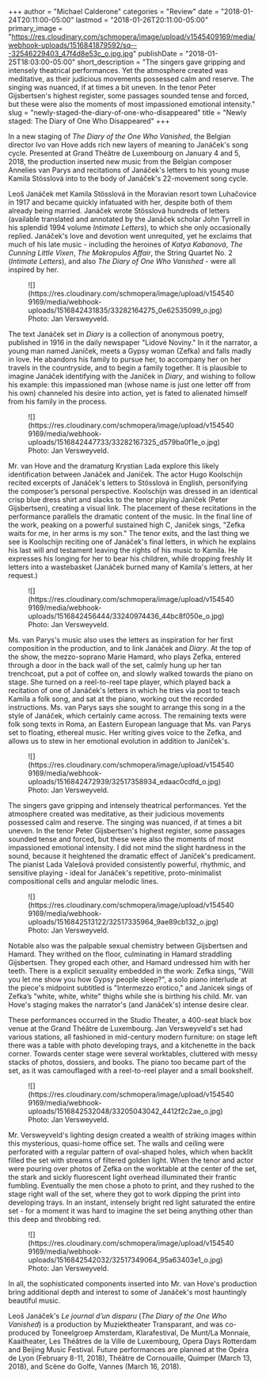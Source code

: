 +++
author = "Michael Calderone"
categories = "Review"
date = "2018-01-24T20:11:00-05:00"
lastmod = "2018-01-26T20:11:00-05:00"
primary_image = "https://res.cloudinary.com/schmopera/image/upload/v1545409169/media/webhook-uploads/1516841879592/sq---32546229403_47f4d8e53c_o.jpg.jpg"
publishDate = "2018-01-25T18:03:00-05:00"
short_description = "The singers gave gripping and intensely theatrical performances. Yet the atmosphere created was meditative, as their judicious movements possessed calm and reserve. The singing was nuanced, if at times a bit uneven. In the tenor Peter Gijsbertsen&#039;s highest register, some passages sounded tense and forced, but these were also the moments of most impassioned emotional intensity."
slug = "newly-staged-the-diary-of-one-who-disappeared"
title = "Newly staged: The Diary of One Who Disappeared"
+++

In a new staging of *The Diary of the One Who Vanished*, the Belgian director Ivo van Hove adds rich new layers of meaning to Janáček's song cycle. Presented at Grand Théâtre de Luxembourg on January 4 and 5, 2018, the production inserted new music from the Belgian composer Annelies van Parys and recitations of Janáček's letters to his young muse Kamila Stösslová into to the body of Janáček's 22-movement song cycle. 

Leoš Janáček met Kamila Stösslová in the Moravian resort town Luhačovice in 1917 and became quickly infatuated with her, despite both of them already being married. Janáček wrote Stösslová hundreds of letters (available translated and annotated by the Janáček scholar John Tyrrell in his splendid 1994 volume *Intimate Letters*), to which she only occasionally replied. Janáček's love and devotion went unrequited, yet he exclaims that much of his late music - including the heroines of *Katya Kabanová*, *The Cunning Little Vixen*, *The Makropulos Affair*, the String Quartet No. 2 (*Intimate Letters*), and also *The Diary of One Who Vanished* - were all inspired by her.

<figure data-type="image">
![](https://res.cloudinary.com/schmopera/image/upload/v1545409169/media/webhook-uploads/1516842431835/33282164275_0e62535099_o.jpg)
<figcaption>Photo: Jan Versweyveld.</figcaption>
</figure>

The text Janáček set in *Diary* is a collection of anonymous poetry, published in 1916 in the daily newspaper "Lidové Noviny." In it the narrator, a young man named Janíček, meets a Gypsy woman (Zefka) and falls madly in love. He abandons his family to pursue her, to accompany her on her travels in the countryside, and to begin a family together. It is plausible to imagine Janáček identifying with the Janíček in *Diary*, and wishing to follow his example: this impassioned man (whose name is just one letter off from his own) channeled his desire into action, yet is fated to alienated himself from his family in the process.

<figure data-type="image">
![](https://res.cloudinary.com/schmopera/image/upload/v1545409169/media/webhook-uploads/1516842447733/33282167325_d579ba0f1e_o.jpg)
<figcaption>Photo: Jan Versweyveld.</figcaption>
</figure>

Mr. van Hove and the dramaturg Krystian Lada explore this likely identification between Janáček and Janíček. The actor Hugo Koolschijn recited excerpts of Janáček's letters to Stösslová in English, personifying the composer’s personal perspective. Koolschijn was dressed in an identical crisp blue dress shirt and slacks to the tenor playing Janíček (Peter Gijsbertsen), creating a visual link. The placement of these recitations in the performance parallels the dramatic content of the music. In the final line of the work, peaking on a powerful sustained high C, Janíček sings, "Zefka waits for me, in her arms is my son." The tenor exits, and the last thing we see is Koolschijn reciting one of Janáček's final letters, in which he explains his last will and testament leaving the rights of his music to Kamila. He expresses his longing for her to bear his children, while dropping freshly lit letters into a wastebasket (Janáček burned many of Kamila's letters, at her request.)

<figure data-type="image">
![](https://res.cloudinary.com/schmopera/image/upload/v1545409169/media/webhook-uploads/1516842456444/33240974436_44bc8f050e_o.jpg)
<figcaption>Photo: Jan Versweyveld.</figcaption>
</figure>

Ms. van Parys's music also uses the letters as inspiration for her first composition in the production, and to link Janáček and *Diary*. At the top of the show, the mezzo-soprano Marie Hamard, who plays Zefka, entered through a door in the back wall of the set, calmly hung up her tan trenchcoat, put a pot of coffee on, and slowly walked towards the piano on stage. She turned on a reel-to-reel tape player, which played back a recitation of one of Janáček's letters in which he tries via post to teach Kamila a folk song, and sat at the piano, working out the recorded instructions. Ms. van Parys says she sought to arrange this song in a the style of Janáček, which certainly came across. The remaining texts were folk song texts in Roma, an Eastern European language that Ms. van Parys set to floating, ethereal music. Her writing gives voice to the Zefka, and allows us to stew in her emotional evolution in addition to Janíček's. 

<figure data-type="image">
![](https://res.cloudinary.com/schmopera/image/upload/v1545409169/media/webhook-uploads/1516842472939/32517358934_edaac0cdfd_o.jpg)
<figcaption>Photo: Jan Versweyveld.</figcaption>
</figure>

The singers gave gripping and intensely theatrical performances. Yet the atmosphere created was meditative, as their judicious movements possessed calm and reserve. The singing was nuanced, if at times a bit uneven. In the tenor Peter Gijsbertsen's highest register, some passages sounded tense and forced, but these were also the moments of most impassioned emotional intensity. I did not mind the slight hardness in the sound, because it heightened the dramatic effect of Janíček's predicament. The pianist Lada Valešová provided consistently powerful, rhythmic, and sensitive playing - ideal for Janáček's repetitive, proto-minimalist compositional cells and angular melodic lines.

<figure data-type="image">
![](https://res.cloudinary.com/schmopera/image/upload/v1545409169/media/webhook-uploads/1516842513122/32517335964_9ae89cb132_o.jpg)
<figcaption>Photo: Jan Versweyveld.</figcaption>
</figure>

Notable also was the palpable sexual chemistry between Gijsbertsen and Hamard. They writhed on the floor, culminating in Hamard straddling Gijsbertsen. They groped each other, and Hamard undressed him with her teeth. There is a explicit sexuality embedded in the work: Zefka sings, "Will you let me show you how Gypsy people sleep?", a solo piano interlude at the piece's midpoint subtitled is "Intermezzo erotico," and Janicek sings of Zefka’s "white, white, white" thighs while she is birthing his child. Mr. van Hove's staging makes the narrator's (and Janáček's) intense desire clear. 

These performances occurred in the Studio Theater, a 400-seat black box venue at the Grand Théâtre de Luxembourg. Jan Versweyveld's set had various stations, all fashioned in mid-century modern furniture: on stage left there was a table with photo developing trays, and a kitchenette in the back corner. Towards center stage were several worktables, cluttered with messy stacks of photos, dossiers, and books. The piano too became part of the set, as it was camouflaged with a reel-to-reel player and a small bookshelf. 

<figure data-type="image">
![](https://res.cloudinary.com/schmopera/image/upload/v1545409169/media/webhook-uploads/1516842532048/33205043042_4412f2c2ae_o.jpg)
<figcaption>Photo: Jan Versweyveld.</figcaption>
</figure>

Mr. Versweyveld's lighting design created a wealth of striking images within this mysterious, quasi-home office set. The walls and ceiling were perforated with a regular pattern of oval-shaped holes, which when backlit filled the set with streams of filtered golden light. When the tenor and actor were pouring over photos of Zefka on the worktable at the center of the set, the stark and sickly fluorescent light overhead illuminated their frantic fumbling. Eventually the men chose a photo to print, and they rushed to the stage right wall of the set, where they got to work dipping the print into developing trays. In an instant, intensely bright red light saturated the entire set - for a moment it was hard to imagine the set being anything other than this deep and throbbing red. 

<figure data-type="image">
![](https://res.cloudinary.com/schmopera/image/upload/v1545409169/media/webhook-uploads/1516842542032/32517349064_95a63403e1_o.jpg)
<figcaption>Photo: Jan Versweyveld.</figcaption>
</figure>

In all, the sophisticated components inserted into Mr. van Hove's production bring additional depth and interest to some of Janáček's most hauntingly beautiful music. 

Leoš Janáček's *Le journal d’un disparu* (*The Diary of the One Who Vanished*) is a production by Muziektheater Transparant, and was co-produced by Toneelgroep Amsterdam, Klarafestival, De Munt/La Monnaie, Kaaitheater, Les Théâtres de la Ville de Luxembourg, Opera Days Rotterdam and Beijing Music Festival. Future performances are planned at the Opéra de Lyon (February 8-11, 2018), Théâtre de Cornouaille, Quimper (March 13, 2018), and Scène do Golfe, Vannes (March 16, 2018).
